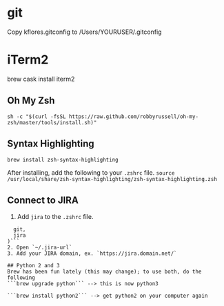# git

Copy kflores.gitconfig to /Users/YOURUSER/.gitconfig 

# iTerm2
brew cask install iterm2

## Oh My Zsh
```sh -c "$(curl -fsSL https://raw.github.com/robbyrussell/oh-my-zsh/master/tools/install.sh)"```

## Syntax Highlighting
```brew install zsh-syntax-highlighting```

After installing, add the following to your `.zshrc` file. 
```source /usr/local/share/zsh-syntax-highlighting/zsh-syntax-highlighting.zsh```

## Connect to JIRA
1. Add `jira` to the `.zshrc` file.
```plugins=(
  git,
  jira
)```
2. Open `~/.jira-url`
3. Add your JIRA domain, ex. `https://jira.domain.net/`

## Python 2 and 3
Brew has been fun lately (this may change); to use both, do the following
```brew upgrade python``` --> this is now python3

```brew install python2``` --> get python2 on your computer again
